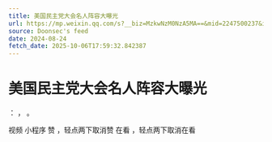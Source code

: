 ```yaml
---
title: 美国民主党大会名人阵容大曝光
url: https://mp.weixin.qq.com/s?__biz=MzkwNzM0NzA5MA==&mid=2247500237&idx=1&sn=fcc5ae22b0e2905b462ae3aeaaa3ea6f
source: Doonsec's feed
date: 2024-08-24
fetch_date: 2025-10-06T17:59:32.842387
---
```


# 美国民主党大会名人阵容大曝光

：
，
。

视频
小程序
赞
，轻点两下取消赞
在看
，轻点两下取消在看